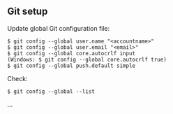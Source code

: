 ## Git setup

Update global Git configuration file:
```
$ git config --global user.name "<accountname>"
$ git config --global user.email "<email>"
$ git config --global core.autocrlf input
(Windows: $ git config --global core.autocrlf true)
$ git config --global push.default simple
```
Check:
```
$ git config --global --list
```
...

